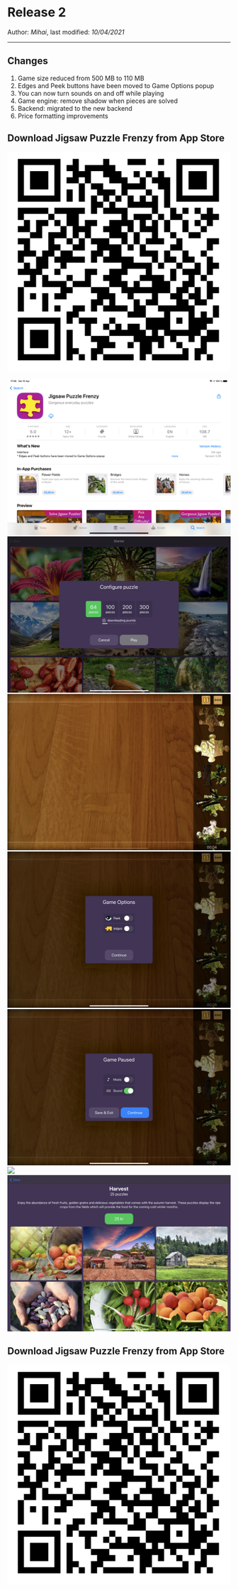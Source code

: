 ﻿# Release 2

Author: *Mihai*, last modified: _10/04/2021_

---

## Changes

1. Game size reduced from 500 MB to 110 MB
1. Edges and Peek buttons have been moved to Game Options popup
1. You can now turn sounds on and off while playing
1. Game engine: remove shadow when pieces are solved
1. Backend: migrated to the new backend
1. Price formatting improvements

## Download Jigsaw Puzzle Frenzy from App Store

![Jigsaw Puzzle Frenzy](images/jpf-ios.png?w=320)

![](images/release2_1.png?w=800)
![](images/release2_2.png?w=800)
![](images/release2_3.png?w=800)
![](images/release2_4.png?w=800)
![](images/release2_5.png?w=800)
![](images/release2_6.png?w=800)
![](images/release2_7.png?w=800)

## Download Jigsaw Puzzle Frenzy from App Store

![Jigsaw Puzzle Frenzy](images/jpf-ios.png?w=320)